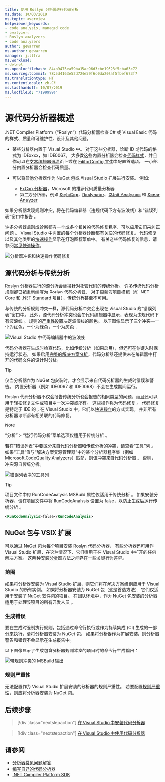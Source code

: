 ```yaml
---
title: 使用 Roslyn 分析器进行代码分析
ms.date: 10/03/2019
ms.topic: overview
helpviewer_keywords:
- code analysis, managed code
- analyzers
- Roslyn analyzers
- code analyzers
author: gewarren
ms.author: gewarren
manager: jillfra
ms.workload:
- dotnet
ms.openlocfilehash: 844b9475ea59ba15ac96d3cbe19523f5cba63c72
ms.sourcegitcommit: 7825d4163e52d724e59f6c0da209af5fbef673f7
ms.translationtype: HT
ms.contentlocale: zh-CN
ms.lasthandoff: 10/07/2019
ms.locfileid: "71999996"
---
```

# <a name="overview-of-source-code-analyzers"></a>源代码分析器概述

.NET Compiler Platform（“Roslyn”）代码分析器检查 C# 或 Visual Basic 代码的样式、质量和可维护性、设计及其他问题。

- 某些分析器内置于 Visual Studio 中。 对于这些分析器，诊断 ID 或代码的格式为 IDExxxx，如 IDE0067。 大多数这些内置分析器会检查[代码样式](../ide/code-styles-and-code-cleanup.md)，并且你可以在[文本编辑器选项](../ide/code-styles-and-code-cleanup.md)页上或在 [EditorConfig 文件](../ide/editorconfig-code-style-settings-reference.md)中配置首选项。 一小部分内置分析器会检查代码质量。

- 可以将其他分析器作为 NuGet 包或 Visual Studio 扩展进行安装。 例如:

  - [FxCop 分析器](../code-quality/install-fxcop-analyzers.md)，Microsoft 的推荐代码质量分析器
  - 第三方分析器，例如 [StyleCop](https://www.nuget.org/packages/StyleCop.Analyzers/)、[Roslynator](https://www.nuget.org/packages/Roslynator/)、[XUnit Analyzers](https://www.nuget.org/packages/xunit.analyzers/) 和 [Sonar Analyzer](https://www.nuget.org/packages/SonarAnalyzer.CSharp/)

如果分析器发现规则冲突，将在代码编辑器（违规代码下方有波浪线）和“错误列表”窗口中报告  。

许多分析器规则或诊断都有一个或多个相关的代码修复程序，可以应用它们来纠正问题   。 Visual Studio 中内置的每个分析器诊断都有关联的代码修复。 代码修复以及其他类型的[快速操作](../ide/quick-actions.md)显示在灯泡图标菜单中。 有关这些代码修复的信息，请参阅[常见快速操作](../ide/common-quick-actions.md)。

![分析器冲突和快速操作代码修复](../code-quality/media/built-in-analyzer-code-fix.png)

## <a name="source-code-analysis-versus-legacy-analysis"></a>源代码分析与传统分析

Roslyn 分析器进行的源分析会替换针对托管代码的[传统分析](../code-quality/code-analysis-for-managed-code-overview.md)。 许多传统代码分析规则都已被重新编写为 Roslyn 代码分析器。 对于更新的项目模板（如 .NET Core 和 .NET Standard 项目），传统分析甚至不可用。

与传统的分析规则冲突一样，源代码分析冲突会出现在 Visual Studio 的“错误列表”窗口中。 此外，源代码分析冲突也会在代码编辑器中显示，表现为违规代码下有波浪线  。 规则的[严重性设置](../code-quality/use-roslyn-analyzers.md#rule-severity)决定波浪线的颜色。 以下图像显示了三个冲突&mdash;一个为红色，一个为绿色，一个为灰色：

![Visual Studio 中代码编辑器中的波浪线](media/diagnostics-severity-colors.png)

代码分析器在生成时检查代码，比如传统分析（如果启用），但还可在你键入时保持运行状态。 如果启用[完整的解决方案分析](../code-quality/how-to-enable-and-disable-full-solution-analysis-for-managed-code.md#toggle-full-solution-analysis)，代码分析器还提供未在编辑器中打开的代码文件的设计时分析。

> [!TIP]
> 仅当分析器作为 NuGet 包安装时，才会显示来自代码分析器的生成时错误和警告。 内置分析器（例如 IDE0067 和 IDE0068）不会在生成期间运行。

Roslyn 代码分析器不仅会报告传统分析也会报告的相同类型的问题，而且还可以用于轻松修复文件或项目中一次冲突或所有。 这些操作称为代码修复  。 代码修复是特定于 IDE 的；在 Visual Studio 中，它们以[快速操作](../ide/quick-actions.md)的方式实现。 并非所有分析器诊断都有相关联的代码修复。

> [!NOTE]
> “分析” > “运行代码分析”菜单选项仅适用于传统分析   。

若在“错误列表”中要区分来自代码分析器和传统分析的冲突，请查看“工具”列  。 如果“工具”值与“解决方案资源管理器”中的某个分析器程序集（例如 Microsoft.CodeQuality.Analyzers）匹配，则该冲突来自代码分析器   。 否则，冲突源自传统分析。

![错误列表中的工具列](media/code-analysis-tool-in-error-list.png)

> [!TIP]
> 项目文件中的 RunCodeAnalysis MSBuild 属性仅适用于传统分析  。 如果安装分析器，请在项目文件中将 RunCodeAnalysis 设置为 false，以防止生成后运行传统分析   。
>
> ```xml
> <RunCodeAnalysis>false</RunCodeAnalysis>
> ```

## <a name="nuget-package-versus-vsix-extension"></a>NuGet 包与 VSIX 扩展

可以通过 NuGet 包为每个项目安装 Roslyn 代码分析器。 有些分析器还可用作 Visual Studio 扩展，在这种情况下，它们适用于在 Visual Studio 中打开的任何解决方案。 这两种[安装分析器](../code-quality/install-roslyn-analyzers.md)方法之间存在一些关键行为差异。

### <a name="scope"></a>范围

如果将分析器安装为 Visual Studio 扩展，则它们将在解决方案级别应用于 Visual Studio 的所有实例。 如果将分析器安装为 NuGet 包（这是首选方法），它们仅适用于安装了 NuGet 软件包的项目。 在团队环境中，作为 NuGet 包安装的分析器适用于处理该项目的所有开发人员  。

### <a name="build-errors"></a>生成错误

要在生成时强制执行规则，包括通过命令行执行或作为持续集成 (CI) 生成的一部分来执行，请将分析器安装为 NuGet 包。 如果将分析器作为扩展安装，则分析器警告和错误不会显示在生成报告中。

以下图像显示了生成包含分析器规则冲突的项目时的命令行生成输出：

![带规则冲突的 MSBuild 输出](media/command-line-build-analyzers.png)

### <a name="rule-severity"></a>规则严重性

无法配置作为 Visual Studio 扩展安装的分析器的规则严重性。 若要配置[规则严重性](../code-quality/use-roslyn-analyzers.md#rule-severity)，则应将分析器安装为 NuGet 包。

## <a name="next-steps"></a>后续步骤

> [!div class="nextstepaction"]
> [在 Visual Studio 中安装代码分析器](../code-quality/install-roslyn-analyzers.md)

> [!div class="nextstepaction"]
> [在 Visual Studio 中使用代码分析器](../code-quality/use-roslyn-analyzers.md)

## <a name="see-also"></a>请参阅

- [分析器常见问题解答](analyzers-faq.md)
- [编写自己的代码分析器](../extensibility/getting-started-with-roslyn-analyzers.md)
- [.NET Compiler Platform SDK](/dotnet/csharp/roslyn-sdk/)
